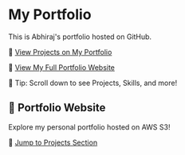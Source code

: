 # My Portfolio
This is Abhiraj's portfolio hosted on GitHub.

🚀 [View Projects on My Portfolio](http://abhiraj-portfolio-site.s3-website-us-east-1.amazonaws.com/#projects)

🚀 [View My Full Portfolio Website](http://abhiraj-portfolio-site.s3-website-us-east-1.amazonaws.com/)

🧠 Tip: Scroll down to see Projects, Skills, and more!


## 🔗 Portfolio Website

Explore my personal portfolio hosted on AWS S3!

🚀 [Jump to Projects Section](http://abhiraj-portfolio-site.s3-website-us-east-1.amazonaws.com/#projects)

